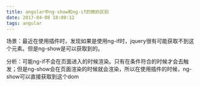 ```yaml
---
title: angular中ng-show和ng-if的微妙区别
date: 2017-04-08 18:09:12
tags: angular
---
```


场景：最近在使用插件时，发现如果是使用ng-if时，jquery很有可能获取不到这个元素。但是ng-show是可以获取到的。    

分析：可能ng-if不会在页面进入的时候渲染。只有在条件符合的时候才会去触发；但是ng-show会在页面渲染的时候就会渲染，所以在使用插件的时候，ng-show可以直接获取到这个dom
